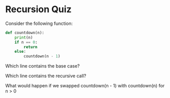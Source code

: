 # Recursion Quiz

Consider the following function:

```py
def countdown(n):
    print(n)
    if n == 0:
        return
    else:
        countdown(n - 1)
```

Which line contains the base case?

Which line contains the recursive call?

What would happen if we swapped countdown(n - 1) with countdown(n) for n > 0
